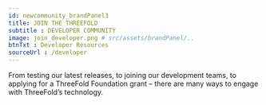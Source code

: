 ```yaml
---
id: newcommunity_brandPanel3
title: JOIN THE THREEFOLD
subtitle : DEVELOPER COMMUNITY
image: join_developer.png # src/assets/brandPanel/..
btnTxt : Developer Resources
sourceUrl : /developer
---
```

From testing our latest releases, to joining our development teams, to applying for a ThreeFold Foundation grant – there are many ways to engage with ThreeFold’s technology.